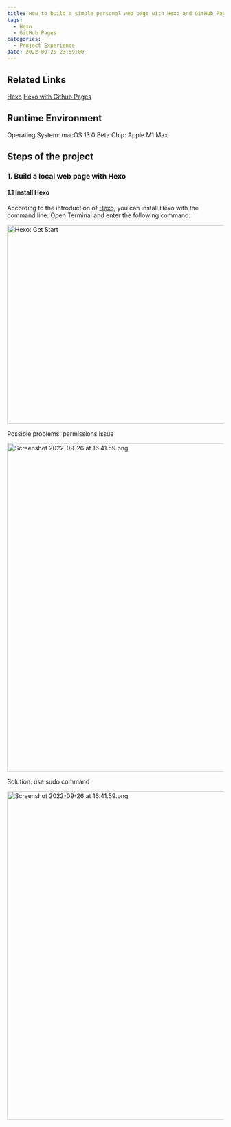 ```yaml
---
title: How to build a simple personal web page with Hexo and GitHub Pages
tags:
  - Hexo
  - GitHub Pages
categories:
  - Project Experience
date: 2022-09-25 23:59:00
---
```

## Related Links
[Hexo](https://hexo.io/)
[Hexo with Github Pages](https://hexo.io/docs/github-pages.htm)
## Runtime Environment
Operating System: macOS 13.0 Beta
Chip: Apple M1 Max

## Steps of the project

### 1. Build a local web page with Hexo

#### 1.1 Install Hexo 
According to the introduction of [Hexo](https://hexo.io/), you can install Hexo with the command line.
Open Terminal and enter the following command:

<img src="https://cdn.tlo.xyz/images/8f55547f-39fd-4707-e0ac-4c3e3da4dc00/extra" alt="Hexo: Get Start" width="1368" height="462"/>

Possible problems: permissions issue

<img src="https://cdn.tlo.xyz/images/720ae4b3-801a-47d6-ef7f-1c7b77aa6a00/extra" alt="Screenshot 2022-09-26 at 16.41.59.png" width="1504" height="762"/>

Solution: use sudo command

<img src="https://cdn.tlo.xyz/images/359c21b4-d3ee-49d2-f793-a694ca346d00/extra" alt="Screenshot 2022-09-26 at 16.41.59.png" width="1504" height="762"/>


